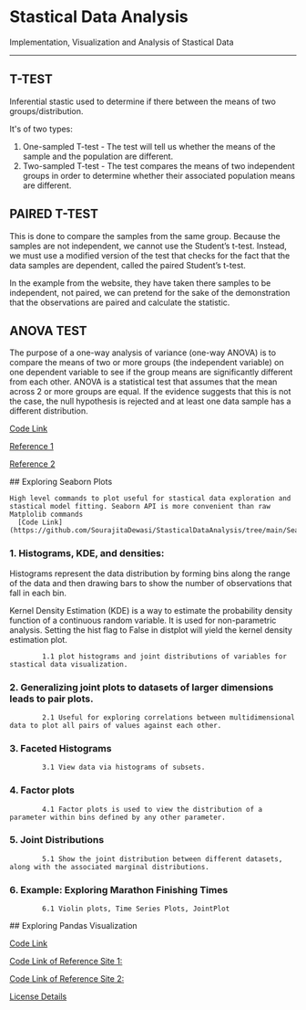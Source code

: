 # Stastical Data Analysis
Implementation, Visualization and Analysis of Stastical Data

<hr>
<p>

## T-TEST
Inferential stastic used to determine if there between the means of two groups/distribution.

It's of two types: 
1. One-sampled T-test - The test will tell us whether the means of the sample and the population are different.
2. Two-sampled T-test - The test compares the means of two independent groups in order to determine whether their associated population means are different.

## PAIRED T-TEST

This is done to compare the samples from the same group.
Because the samples are not independent, we cannot use the Student’s t-test. Instead, we must use a modified version of the test that checks for the fact that the data samples are dependent, called the paired Student’s t-test.

In the example from the website, they have taken there samples to be independent, not paired, we can pretend for the sake of the demonstration that the observations are paired and calculate the statistic.

## ANOVA TEST

The purpose of a one-way analysis of variance (one-way ANOVA) is to compare the means of two or more groups (the independent variable) on one dependent variable to see if the group means are significantly different from each other. ANOVA is a statistical test that assumes that the mean across 2 or more groups are equal. If the evidence suggests that this is not the case, the null hypothesis is rejected and at least one data sample has a different distribution.

[Code Link](https://github.com/SourajitaDewasi/StasticalDataAnalysis/blob/main/Student%20T%20Test%20and%20ANOVA/Student's_T_Test.ipynb)
  
[Reference 1](https://machinelearningmastery.com/parametric-statistical-significance-tests-in-python/)
  
[Reference 2](https://machinelearningmastery.com/how-to-code-the-students-t-test-from-scratch-in-python/)
  </p>
</hr>

<p>
## Exploring Seaborn Plots 
  
    High level commands to plot useful for stastical data exploration and stastical model fitting. Seaborn API is more convenient than raw Matplolib commands
      [Code Link](https://github.com/SourajitaDewasi/StasticalDataAnalysis/tree/main/Seaborn)
  
  ### 1. Histograms, KDE, and densities: 
  Histograms represent the data distribution by forming bins along the range of the data and then drawing bars to show the number of observations that fall in each bin.
  
  Kernel Density Estimation (KDE) is a way to estimate the probability density function of a continuous random variable. It is used for non-parametric analysis. Setting the hist flag to False in distplot will yield the kernel density estimation plot.
  
            1.1 plot histograms and joint distributions of variables for stastical data visualization.
  ### 2. Generalizing joint plots to datasets of larger dimensions leads to pair plots.
            2.1 Useful for exploring correlations between multidimensional data to plot all pairs of values against each other.
  ### 3. Faceted Histograms
            3.1 View data via histograms of subsets. 
  ### 4. Factor plots
            4.1 Factor plots is used to view the distribution of a parameter within bins defined by any other parameter.
  ### 5. Joint Distributions
            5.1 Show the joint distribution between different datasets, along with the associated marginal distributions.
  ### 6. Example: Exploring Marathon Finishing Times
            6.1 Violin plots, Time Series Plots, JointPlot
</p>
<p>
## Exploring Pandas Visualization 
  
  [Code Link](https://github.com/SourajitaDewasi/StasticalDataAnalysis/tree/main/Pandas)
  
  [Code Link of Reference Site 1:](https://nbviewer.org/urls/gist.github.com/fonnesbeck/5850375/raw/c18cfcd9580d382cb6d14e4708aab33a0916ff3e/1.+Introduction+to+Pandas.ipynb)
  
  [Code Link of Reference Site 2:](https://nbviewer.jupyter.org/urls/gist.github.com/fonnesbeck/5850413/raw/3a9406c73365480bc58d5e75bc80f7962243ba17/2.+Data+Wrangling+with+Pandas.ipynb)
</p>

[License Details](https://github.com/SourajitaDewasi/StasticalDataAnalysis/blob/main/LICENSE)
